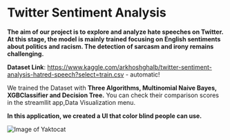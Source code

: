 # Twitter Sentiment Analysis 

**The aim of our project is to explore and analyze hate speeches on Twitter. At this stage, the model is mainly trained focusing on English sentiments about politics and racism. The detection of sarcasm and irony remains challenging.**

**Dataset Link**: https://www.kaggle.com/arkhoshghalb/twitter-sentiment-analysis-hatred-speech?select=train.csv - automatic!

We trained the Dataset with **Three Algorithms, Multinomial Naive Bayes, XGBClassifier and Decision Tree.** You can check their comparison scores in the streamllit app,Data Visualization menu. 



**In this application, we created a UI that color blind people can use.**

![Image of Yaktocat](https://octodex.github.com/images/yaktocat.png)
